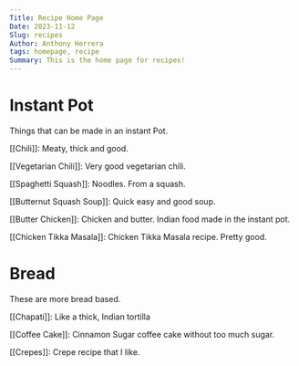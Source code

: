 ```yaml
---
Title: Recipe Home Page
Date: 2023-11-12
Slug: recipes
Author: Anthony Herrera
tags: homepage, recipe
Summary: This is the home page for recipes!
---
```


# Instant Pot

Things that can be made in an instant Pot.

[[Chili]]: Meaty, thick and good.

[[Vegetarian Chili]]: Very good vegetarian chili.

[[Spaghetti Squash]]: Noodles. From a squash.

[[Butternut Squash Soup]]: Quick easy and good soup.

[[Butter Chicken]]: Chicken and butter. Indian food made in the
instant pot.

[[Chicken Tikka Masala]]: Chicken Tikka Masala recipe. Pretty good.

# Bread

These are more bread based.

[[Chapati]]: Like a thick, Indian tortilla

[[Coffee Cake]]: Cinnamon Sugar coffee cake without too much sugar.

[[Crepes]]: Crepe recipe that I like.
